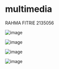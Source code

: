 # multimedia

RAHMA FITRIE
2135056

![image](https://user-images.githubusercontent.com/100106841/191442387-bb2ee9ef-28bb-441b-ae13-219b4f0ce4db.png)

![image](https://user-images.githubusercontent.com/100106841/191442469-33e51c40-40b6-4073-8ad7-3e8e9e1970b1.png)

![image](https://user-images.githubusercontent.com/100106841/191442543-d9a020c8-bfaa-4ee5-965a-d757ffe92acb.png)

![image](https://user-images.githubusercontent.com/100106841/191442607-84937795-cc45-4115-98da-1089335e5a0a.png)
